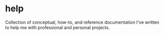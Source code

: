 # help
Collection of conceptual, how-to, and reference documentation I've written to help me with professional and personal projects. 

